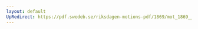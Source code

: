 ```yaml
---
layout: default
UpRedirect: https://pdf.swedeb.se/riksdagen-motions-pdf/1869/mot_1869__ak__00169/mot_1869__ak__00169_003.pdf
---
```

